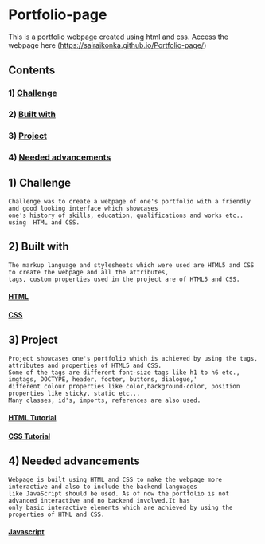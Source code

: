 # Portfolio-page
This is a portfolio webpage created using html and css.
Access the webpage here (https://sairajkonka.github.io/Portfolio-page/)
## Contents
### 1) [Challenge](#Challenge)
### 2) [Built with](#Built_with)
### 3) [Project](#Project)
### 4) [Needed advancements](#Needed_advancements)

## 1) Challenge
    Challenge was to create a webpage of one's portfolio with a friendly and good looking interface which showcases 
    one's history of skills, education, qualifications and works etc.. using  HTML and CSS.

## 2) Built with
    The markup language and stylesheets which were used are HTML5 and CSS to create the webpage and all the attributes,
    tags, custom properties used in the project are of HTML5 and CSS.
    
#### [HTML](https://en.wikipedia.org/wiki/HTML)
#### [CSS](https://en.wikipedia.org/wiki/CSS)
 
## 3) Project
    Project showcases one's portfolio which is achieved by using the tags, attributes and properties of HTML5 and CSS.
    Some of the tags are different font-size tags like h1 to h6 etc., imgtags, DOCTYPE, header, footer, buttons, dialogue,'
    different colour properties like color,background-color, position properties like sticky, static etc...
    Many classes, id's, imports, references are also used.
   
#### [HTML Tutorial](https://www.w3schools.com/html/default.asp)
#### [CSS Tutorial](https://www.w3schools.com/css/default.asp)
    
## 4) Needed advancements
    Webpage is built using HTML and CSS to make the webpage more interactive and also to include the backend languages 
    like JavaScript should be used. As of now the portfolio is not advanced interactive and no backend involved.It has 
    only basic interactive elements which are achieved by using the properties of HTML and CSS.
    
#### [Javascript](https://en.wikipedia.org/wiki/JavaScript)
    
    
